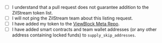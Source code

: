 - [ ] I understand that a pull request does not guarantee addition to the ZilStream token list.
- [ ] I will not ping the ZilStream team about this listing request.
- [ ] I have added my token to the [ViewBlock Meta Repo](https://github.com/Ashlar/cryptometa).
- [ ] I have added smart contracts and team wallet addresses (or any other address containing locked funds) to `supply_skip_addresses`.
